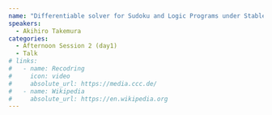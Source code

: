 ```yaml
---
name: "Differentiable solver for Sudoku and Logic Programs under Stable Model Semantics"
speakers:
  - Akihiro Takemura
categories:
  - Afternoon Session 2 (day1)
  - Talk
# links:
#   - name: Recodring
#     icon: video
#     absolute_url: https://media.ccc.de/
#   - name: Wikipedia
#     absolute_url: https://en.wikipedia.org
---
```

